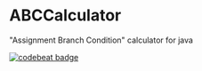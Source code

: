 # ABCCalculator
"Assignment Branch Condition" calculator for java 

[![codebeat badge](https://codebeat.co/badges/89b7d79e-6a97-4998-b390-46ebf358dd56)](https://codebeat.co/projects/github-com-ali-heidari-abccalculator-master)

